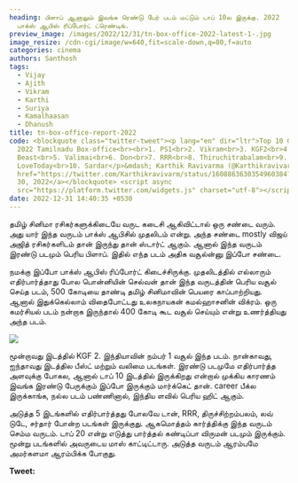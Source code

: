 ```yaml
---
heading: பிளாப் ஆனாலும் இவங்க ரெண்டு பேர் படம் மட்டும் டாப் 10ல இருக்கு. 2022
  பாக்ஸ் ஆபிஸ் ரிப்போர்ட் ட்ரெண்டிங்.
preview_image: /images/2022/12/31/tn-box-office-2022-latest-1-.jpg
image_resize: /cdn-cgi/image/w=640,fit=scale-down,q=80,f=auto
categories: cinema
authors: Santhosh
tags:
  - Vijay
  - Ajith
  - Vikram
  - Karthi
  - Suriya
  - Kamalhaasan
  - Dhanush
title: tn-box-office-report-2022
code: <blockquote class="twitter-tweet"><p lang="en" dir="ltr">Top 10 Grosser
  2022 Tamilnadu Box-office<br><br>1. PS1<br>2. Vikram<br>3. KGF2<br>4.
  Beast<br>5. Valimai<br>6. Don<br>7. RRR<br>8. Thiruchitrabalam<br>9.
  LoveToday<br>10. Sardar</p>&mdash; Karthik Ravivarma (@Karthikravivarm) <a
  href="https://twitter.com/Karthikravivarm/status/1608863630354960384?ref_src=twsrc%5Etfw">December
  30, 2022</a></blockquote> <script async
  src="https://platform.twitter.com/widgets.js" charset="utf-8"></script>
date: 2022-12-31 14:40:35 +0530
---
```



தமிழ் சினிமா ரசிகர்களுக்கிடையே வருட கடைசி ஆகிவிட்டால் ஒரு சண்டை வரும். அது யார் இந்த வருடம் பாக்ஸ் ஆபிசில் முதலிடம் என்று. அந்த சண்டை mostly விஜய் அஜித் ரசிகர்களிடம் தான் இருந்து தான் ஸ்டார்ட் ஆகும். ஆனால் இந்த வருடம் இரண்டு படமும் பெரிய பிளாப். இதில் எந்த படம் அதிக வசூல்ன்னு இப்போ சண்டை.

நமக்கு இப்போ பாக்ஸ் ஆபிஸ் ரிப்போர்ட் கிடைச்சிருக்கு. முதலிடத்தில் எல்லாரும் எதிர்பார்த்தாது போல பொன்னியின் செல்வன் தான் இந்த வருடத்தின் பெரிய வசூல் செய்த படம், 500 கோடியை தாண்டி தமிழ்  சினிமாவின் பெயரை காப்பாற்றியது. ஆனால் இதுக்கெல்லாம் விதைபோட்டது உலகநாயகன் கமல்ஹாசனின் விக்ரம். ஒரு கமர்சியல் படம் நன்றாக இருந்தால் 400 கோடி கூட வசூல் செய்யும் என்று உணர்த்தியது அந்த படம்.

![](/images/2022/12/31/tn-box-office-2022-latest-2-.jpg)

மூன்றாவது இடத்தில் KGF 2. இந்தியாவின் நம்பர் 1 வசூல் இந்த படம். நான்காவது, ஐந்தாவது இடத்தில பீஸ்ட் மற்றும் வலிமை படங்கள். இரண்டு படமுமே எதிர்பார்த்த அளவுக்கு போகல, ஆனால் டாப் 10 இடத்தில் இருக்கிறது என்றால் முக்கிய காரணம் இவங்க இரண்டு பேருக்கும் இப்போ இருக்கும் மார்க்கெட் தான். career பீக்ல இருக்காங்க, நல்ல படம் பண்ணினால், இந்திய ளவில் பெரிய ஹிட் ஆகும்.

அடுத்த 5 இடங்களில் எதிர்பார்த்தது போலவே டான், RRR, திருச்சிற்றம்பலம், லவ் டுடே, சர்தார் போன்ற படங்கள் இருக்குது. ஆகமொத்தம் கார்த்திக்கு இந்த வருடம் செம்ம வருடம். டாப் 20 என்று எடுத்து பார்த்தல் கண்டிப்பா விருமன் படமும் இருக்கும்.  மூன்று படங்களில் அவருடைய மாஸ் காட்டிட்டாரு. அடுத்த வருடம் ஆரம்பமே அமர்களமா ஆரம்பிக்க போகுது. 

**T﻿weet:**